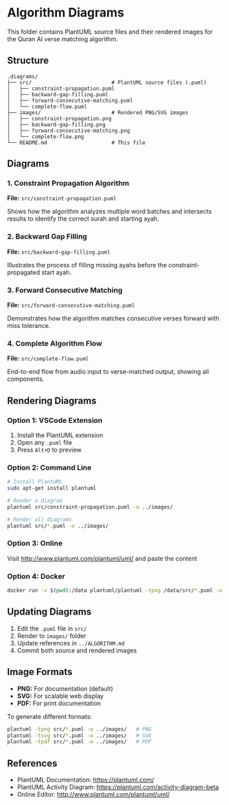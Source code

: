 # Algorithm Diagrams

This folder contains PlantUML source files and their rendered images for the Quran AI verse matching algorithm.

## Structure

```
.diagrams/
├── src/                          # PlantUML source files (.puml)
│   ├── constraint-propagation.puml
│   ├── backward-gap-filling.puml
│   ├── forward-consecutive-matching.puml
│   └── complete-flow.puml
├── images/                       # Rendered PNG/SVG images
│   ├── constraint-propagation.png
│   ├── backward-gap-filling.png
│   ├── forward-consecutive-matching.png
│   └── complete-flow.png
└── README.md                     # This file
```

## Diagrams

### 1. Constraint Propagation Algorithm
**File:** `src/constraint-propagation.puml`

Shows how the algorithm analyzes multiple word batches and intersects results to identify the correct surah and starting ayah.

### 2. Backward Gap Filling
**File:** `src/backward-gap-filling.puml`

Illustrates the process of filling missing ayahs before the constraint-propagated start ayah.

### 3. Forward Consecutive Matching
**File:** `src/forward-consecutive-matching.puml`

Demonstrates how the algorithm matches consecutive verses forward with miss tolerance.

### 4. Complete Algorithm Flow
**File:** `src/complete-flow.puml`

End-to-end flow from audio input to verse-matched output, showing all components.

## Rendering Diagrams

### Option 1: VSCode Extension
1. Install the PlantUML extension
2. Open any `.puml` file
3. Press `Alt+D` to preview

### Option 2: Command Line
```bash
# Install PlantUML
sudo apt-get install plantuml

# Render a diagram
plantuml src/constraint-propagation.puml -o ../images/

# Render all diagrams
plantuml src/*.puml -o ../images/
```

### Option 3: Online
Visit http://www.plantuml.com/plantuml/uml/ and paste the content

### Option 4: Docker
```bash
docker run -v $(pwd):/data plantuml/plantuml -tpng /data/src/*.puml -o /data/images/
```

## Updating Diagrams

1. Edit the `.puml` file in `src/`
2. Render to `images/` folder
3. Update references in `../ALGORITHM.md`
4. Commit both source and rendered images

## Image Formats

- **PNG:** For documentation (default)
- **SVG:** For scalable web display
- **PDF:** For print documentation

To generate different formats:
```bash
plantuml -tpng src/*.puml -o ../images/   # PNG
plantuml -tsvg src/*.puml -o ../images/   # SVG
plantuml -tpdf src/*.puml -o ../images/   # PDF
```

## References

- PlantUML Documentation: https://plantuml.com/
- PlantUML Activity Diagram: https://plantuml.com/activity-diagram-beta
- Online Editor: http://www.plantuml.com/plantuml/uml/
